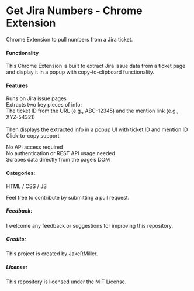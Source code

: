 # Get Jira Numbers - Chrome Extension
Chrome Extension to pull numbers from a Jira ticket.

#### Functionality
This Chrome Extension is built to extract Jira issue data from a ticket page and display it in a popup with copy-to-clipboard functionality.
  
#### Features
Runs on Jira issue pages<br>
Extracts two key pieces of info:<br>
The ticket ID from the URL (e.g., ABC-12345) and the mention link (e.g., XYZ-54321)<br>
<br>
Then displays the extracted info in a popup UI with ticket ID and mention ID<br>
Click-to-copy support

No API access required<br>
No authentication or REST API usage needed<br>
Scrapes data directly from the page’s DOM
  
#### Categories:
HTML / CSS / JS

Feel free to contribute by submitting a pull request. 

##### Feedback:
I welcome any feedback or suggestions for improving this repository.

##### Credits:
This project is created by JakeRMiller. 
##### License:
This repository is licensed under the MIT License.

